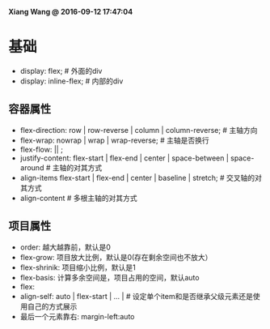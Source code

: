 **Xiang Wang @ 2016-09-12 17:47:04**

# 基础
* display: flex;  # 外面的div
* display: inline-flex;  # 内部的div

## 容器属性
* flex-direction: row | row-reverse | column | column-reverse;  # 主轴方向
* flex-wrap: nowrap | wrap | wrap-reverse;  # 主轴是否换行
* flex-flow: <flex-direction> || <flex-wrap>; 
* justify-content: flex-start | flex-end | center | space-between | space-around  # 主轴的对其方式
* align-items flex-start | flex-end | center | baseline | stretch;  # 交叉轴的对其方式
* align-content  # 多根主轴的对其方式

## 项目属性
* order: 越大越靠前，默认是0
* flex-grow: 项目放大比例，默认是0(存在剩余空间也不放大）
* flex-shrinik: 项目缩小比例，默认是1
* flex-basis: 计算多余空间是，项目占用的空间，默认auto
* flex: <flex-grow> <flex-shrink> <flex-basis>
* align-self: auto | flex-start | ... |  # 设定单个item和是否继承父级元素还是使用自己的方式展示
* 最后一个元素靠右: margin-left:auto
